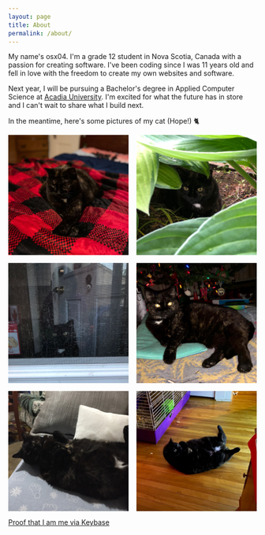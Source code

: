 ```yaml
---
layout: page
title: About
permalink: /about/
---
```

<style type="text/css" media="screen">
  .gallery {
      display: grid;
      align-items: center;
      grid-template-columns: repeat(auto-fit, minmax(200px, 1fr));
      grid-gap: 1rem;
  }

  .gallery-item {
      flex: 1 1 20%;
  }
</style>
My name's osx04. I'm a grade 12 student in Nova Scotia, Canada with a passion for creating software. I've been coding since I was 11 years old and fell in love with the freedom to create my own websites and software.

Next year, I will be pursuing a Bachelor's degree in Applied Computer Science at [Acadia University](https://www.openstreetmap.org/node/2861216463). I'm excited for what the future has in store and I can't wait to share what I build next.

In the meantime, here's some pictures of my cat (Hope!) 🐈

<div class="gallery">
    <img class="gallery-item" src="/assets/images/hope/IMG_0764-resized.jpg">
    <img class="gallery-item" src="/assets/images/hope/IMG_1857-resized.JPEG">
    <img class="gallery-item" src="/assets/images/hope/IMG_5695-resized.JPEG">
    <img class="gallery-item" src="/assets/images/hope/IMG_9484-resized.JPEG">
    <img class="gallery-item" src="/assets/images/hope/IMG_0053-resized.JPG">
    <img class="gallery-item" src="/assets/images/hope/IMG_0439-resized.jpg">
</div>

[Proof that I am me via Keybase](https://keybase.io/osx04)

